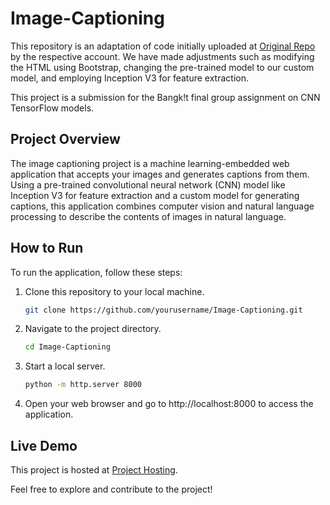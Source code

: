 # Image-Captioning

This repository is an adaptation of code initially uploaded at [Original Repo](https://github.com/euler16/Image-Captioning-TensorFlowjs) by the respective account. We have made adjustments such as modifying the HTML using Bootstrap, changing the pre-trained model to our custom model, and employing Inception V3 for feature extraction.

This project is a submission for the Bangk!t final group assignment on CNN TensorFlow models.

## Project Overview
The image captioning project is a machine learning-embedded web application that accepts your images and generates captions from them. Using a pre-trained convolutional neural network (CNN) model like Inception V3 for feature extraction and a custom model for generating captions, this application combines computer vision and natural language processing to describe the contents of images in natural language.

## How to Run
To run the application, follow these steps:

1. Clone this repository to your local machine.
   ```bash
   git clone https://github.com/yourusername/Image-Captioning.git
2. Navigate to the project directory.
   ```bash
   cd Image-Captioning
3. Start a local server.
   ```bash
   python -m http.server 8000
4. Open your web browser and go to http://localhost:8000 to access the application.

## Live Demo
This project is hosted at [Project Hosting](https://bdg-5b.web.app/).

Feel free to explore and contribute to the project!
